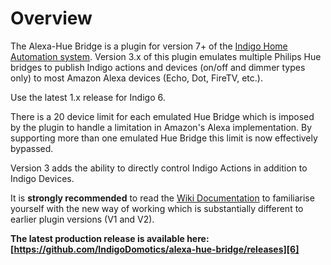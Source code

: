 # Overview

The Alexa-Hue Bridge is a plugin for version 7+ of the [Indigo Home Automation system][1]. Version 3.x of this plugin emulates multiple Philips Hue bridges to publish Indigo actions and devices (on/off and dimmer types only) to most Amazon Alexa devices (Echo, Dot, FireTV, etc.).

Use the latest 1.x release for Indigo 6.

There is a 20 device limit for each emulated Hue Bridge which is imposed by the plugin to handle a limitation in Amazon's Alexa implementation. By supporting more than one emulated Hue Bridge this limit is now effectively bypassed.

Version 3 adds the ability to directly control Indigo Actions in addition to Indigo Devices.

It is **strongly recommended** to read the [Wiki Documentation][4] to familiarise yourself with the new way of working which is substantially different to earlier plugin versions (V1 and V2).

**The latest production release is available here: [https://github.com/IndigoDomotics/alexa-hue-bridge/releases][6]**

[1]: https://www.indigodomo.com
[4]: http://wiki.indigodomo.com/doku.php?id=indigo_7_documentation:virtual_devices_interface#virtual_on_off_devices
[6]: https://github.com/IndigoDomotics/alexa-hue-bridge/releases
